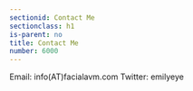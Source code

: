 ```yaml
---
sectionid: Contact Me
sectionclass: h1
is-parent: no
title: Contact Me
number: 6000
---
```

Email: info(AT)facialavm.com
Twitter: emilyeye

